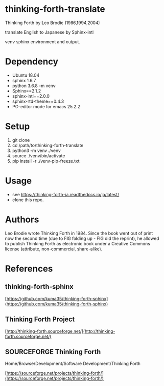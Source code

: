 
# thinking-forth-translate

Thinking Forth by Leo Brodie (1986,1994,2004)

translate English to Japanese by Sphinx-intl

venv sphinx environment and output.

# Dependency
- Ubuntu 18.04
- sphinx 1.6.7
- python 3.6.8 -m venv
- Sphinx==2.1.2
- sphinx-intl==2.0.0
- sphinx-rtd-theme==0.4.3
- PO-editor mode for emacs 25.2.2

# Setup
1. git clone
2. cd /path/to/thinking-forth-translate
3. python3 -m venv ./venv
4. source ./venv/bin/activate
5. pip install -r ./venv-pip-freeze.txt

# Usage

- see https://thinking-forth-ja.readthedocs.io/ja/latest/
- clone this repo.

# Authors
Leo Brodie wrote Thinking Forth in 1984.
Since the book went out of print now the second time (due to FIG folding up - FIG did the reprint),
he allowed to publish Thinking Forth as electronic book under a Creative Commons license (attribute, non-commercial, share-alike).

# References
## thinking-forth-sphinx

[https://github.com/kuma35/thinking-forth-sphinx](https://github.com/kuma35/thinking-forth-sphinx)

## Thinking Forth Project

[http://thinking-forth.sourceforge.net/](http://thinking-forth.sourceforge.net/)

## SOURCEFORGE Thinking Forth

Home/Browse/Development/Software Development/Thinking Forth

[https://sourceforge.net/projects/thinking-forth/](https://sourceforge.net/projects/thinking-forth/)
